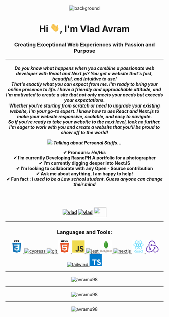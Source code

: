 <div align="center">
  <img align="center" src="https://media.licdn.com/dms/image/C4E16AQHzMrwQZYRYxw/profile-displaybackgroundimage-shrink_200_800/0/1638971694466?e=2147483647&v=beta&t=58w_dHxiEmsKp0gnoCQ1ftEJsXAQpBmIM4QBVDB3W7o" alt="background"/>
</div>
<h1 align="center">Hi <img src="https://raw.githubusercontent.com/ABSphreak/ABSphreak/master/gifs/Hi.gif" width="30px">, I'm Vlad Avram</h1>

<h3 align="center">Creating Exceptional Web Experiences with Passion and Purpose</h3>

<hr/>

<h4 align="center">
  <i>Do you know what happens when you combine a passionate web developer with React and Next.js? You get a website that's fast, beautiful, and intuitive to use!</i>
<br/>
<i>That's exactly what you can expect from me. I'm ready to bring your online presence to life. I have a friendly and approachable attitude, and I'm motivated to create a site that not only meets your needs but exceeds your expectations.</i>
<br/>
<i>Whether you're starting from scratch or need to upgrade your existing website, I'm your go-to expert. I know how to use React and Next.js to make your website responsive, scalable, and easy to navigate.</i>
<br/>
<i>So if you're ready to take your website to the next level, look no further. I'm eager to work with you and create a website that you'll be proud to show off to the world! </i>
  </p>

<img src="https://media.giphy.com/media/ObNTw8Uzwy6KQ/giphy.gif" width="30px">&nbsp;***Talking about Personal Stuffs...***

✔ Pronouns: ***He/His***<br>
✔ I’m currently Developing **RasnoPH** A portfolio for a photographer<br>
✔ I’m currently digging deeper into **NextJS**<br>
✔ I’m looking to collaborate with any **Open - Source contribution**<br>
✔ Ask me about anything, I am happy to help!<br>
✔ Fun fact : *I used to be a Law school student. Guess anyone can change their mind*<br><br><br><br>

<p align="center">
<a href="https://www.linkedin.com/in/vlad-marian-avram-a49483112/" target="blank"><img align="center" src="https://cdn.jsdelivr.net/npm/simple-icons@3.0.1/icons/linkedin.svg" alt="vlad" height="30" width="40" /></a>
<a href="https://www.facebook.com/vlad.avram.9" target="blank"><img align="center" src="https://cdn.jsdelivr.net/npm/simple-icons@3.0.1/icons/facebook.svg" alt="vlad" height="30" width="40" /></a>
 <a href = "mailto: avram.vlad98@gmail.com"><img align="center" src="https://simpleicons.org/icons/gmail.svg" height="30" width="40" /></a>
</p>

<hr/>

<h3 align="center">Languages and Tools:</h3>

<p align="center"> <a href="https://www.w3schools.com/css/" target="_blank" rel="noreferrer"> <img src="https://raw.githubusercontent.com/devicons/devicon/master/icons/css3/css3-original-wordmark.svg" alt="css3" width="40" height="40"/> </a> <a href="https://www.cypress.io" target="_blank" rel="noreferrer"> <img src="https://raw.githubusercontent.com/simple-icons/simple-icons/6e46ec1fc23b60c8fd0d2f2ff46db82e16dbd75f/icons/cypress.svg" alt="cypress" width="40" height="40"/> </a> <a href="https://git-scm.com/" target="_blank" rel="noreferrer"> <img src="https://www.vectorlogo.zone/logos/git-scm/git-scm-icon.svg" alt="git" width="40" height="40"/> </a> <a href="https://www.w3.org/html/" target="_blank" rel="noreferrer"> <img src="https://raw.githubusercontent.com/devicons/devicon/master/icons/html5/html5-original-wordmark.svg" alt="html5" width="40" height="40"/> </a> <a href="https://developer.mozilla.org/en-US/docs/Web/JavaScript" target="_blank" rel="noreferrer"> <img src="https://raw.githubusercontent.com/devicons/devicon/master/icons/javascript/javascript-original.svg" alt="javascript" width="40" height="40"/> </a> <a href="https://jestjs.io" target="_blank" rel="noreferrer"> <img src="https://www.vectorlogo.zone/logos/jestjsio/jestjsio-icon.svg" alt="jest" width="40" height="40"/> </a> <a href="https://www.mongodb.com/" target="_blank" rel="noreferrer"> <img src="https://raw.githubusercontent.com/devicons/devicon/master/icons/mongodb/mongodb-original-wordmark.svg" alt="mongodb" width="40" height="40"/> </a> <a href="https://nextjs.org/" target="_blank" rel="noreferrer"> <img src="https://cdn.worldvectorlogo.com/logos/nextjs-2.svg" alt="nextjs" width="40" height="40"/> </a> <a href="https://reactjs.org/" target="_blank" rel="noreferrer"> <img src="https://raw.githubusercontent.com/devicons/devicon/master/icons/react/react-original-wordmark.svg" alt="react" width="40" height="40"/> </a> <a href="https://redux.js.org" target="_blank" rel="noreferrer"> <img src="https://raw.githubusercontent.com/devicons/devicon/master/icons/redux/redux-original.svg" alt="redux" width="40" height="40"/> </a> <a href="https://tailwindcss.com/" target="_blank" rel="noreferrer"> <img src="https://www.vectorlogo.zone/logos/tailwindcss/tailwindcss-icon.svg" alt="tailwind" width="40" height="40"/> </a> <a href="https://www.typescriptlang.org/" target="_blank" rel="noreferrer"> <img src="https://raw.githubusercontent.com/devicons/devicon/master/icons/typescript/typescript-original.svg" alt="typescript" width="40" height="40"/> </a> </p>

<hr/>


<div align='center'>
  <img align="center" src="https://github-readme-stats.vercel.app/api?username=avramu98&show_icons=true&locale=en" alt="avramu98" />
</div>  
  
<hr/>
  
<div align='center'>
  <img align="center" src="https://github-readme-stats.vercel.app/api/top-langs?username=avramu98&show_icons=true&locale=en&layout=compact" alt="avramu98" />
</div>
  
<hr/>
  
<div align='center'>
  <img align="center" src="https://github-readme-streak-stats.herokuapp.com/?user=avramu98&" alt="avramu98" />
</div>

